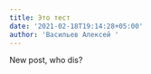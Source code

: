 ```yaml
---
title: Это тест
date: '2021-02-18T19:14:28+05:00'
author: 'Васильев Алексей '
---
```

New post, who dis?